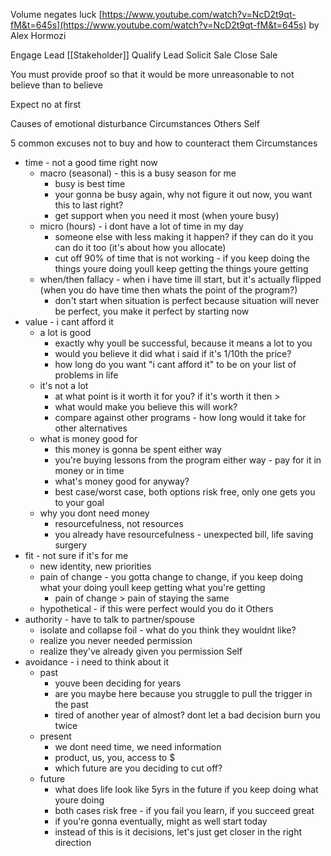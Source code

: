 
Volume negates luck
[https://www.youtube.com/watch?v=NcD2t9qt-fM&t=645s](https://www.youtube.com/watch?v=NcD2t9qt-fM&t=645s)
by Alex Hormozi

Engage Lead [[Stakeholder]]
Qualify Lead
Solicit Sale
Close Sale

You must provide proof so that it would be more unreasonable to not believe than to believe

Expect no at first

Causes of emotional disturbance
Circumstances
Others
Self

5 common excuses not to buy and how to counteract them
Circumstances
* time - not a good time right now
	* macro (seasonal) - this is a busy season for me
		* busy is best time
		* your gonna be busy again, why not figure it out now, you want this to last right?
		* get support when you need it most (when youre busy)
	* micro (hours) - i dont have a lot of time in my day
		* someone else with less making it happen? if they can do it you can do it too (it's about how you allocate)
		* cut off 90% of time that is not working - if you keep doing the things youre doing youll keep getting the things youre getting
	* when/then fallacy - when i have time ill start, but it's actually flipped (when you do have time then whats the point of the program?)
		* don't start when situation is perfect because situation will never be perfect, you make it perfect by starting now
* value - i cant afford it
	* a lot is good
		* exactly why youll be successful, because it means a lot to you
		* would you believe it did what i said if it's 1/10th the price?
		* how long do you want "i cant afford it" to be on your list of problems in life
	* it's not a lot
		* at what point is it worth it for you? if it's worth it then > 
		* what would make you believe this will work?
		* compare against other programs - how long would it take for other alternatives
	* what is money good for
		* this money is gonna be spent either way
		* you're buying lessons from the program either way - pay for it in money or in time
		* what's money good for anyway?
		* best case/worst case, both options risk free, only one gets you to your goal
	* why you dont need money
		* resourcefulness, not resources
		* you already have resourcefulness - unexpected bill, life saving surgery
* fit - not sure if it's for me
	* new identity, new priorities
	* pain of change - you gotta change to change, if you keep doing what your doing youll keep getting what you're getting
		* pain of change > pain of staying the same
	* hypothetical - if this were perfect would you do it
Others
* authority - have to talk to partner/spouse
	* isolate and collapse foil - what do you think they wouldnt like?
	* realize you never needed permission
	* realize they've already given you permission
Self
* avoidance - i need to think about it
	* past
		* youve been deciding for years
		* are you maybe here because you struggle to pull the trigger in the past
		* tired of another year of almost? dont let a bad decision burn you twice
	* present
		* we dont need time, we need information
		* product, us, you, access to $
		* which future are you deciding to cut off?
	* future
		* what does life look like 5yrs in the future if you keep doing what youre doing
		* both cases risk free - if you fail you learn, if you succeed great
		* if you're gonna eventually, might as well start today
		* instead of this is it decisions, let's just get closer in the right direction